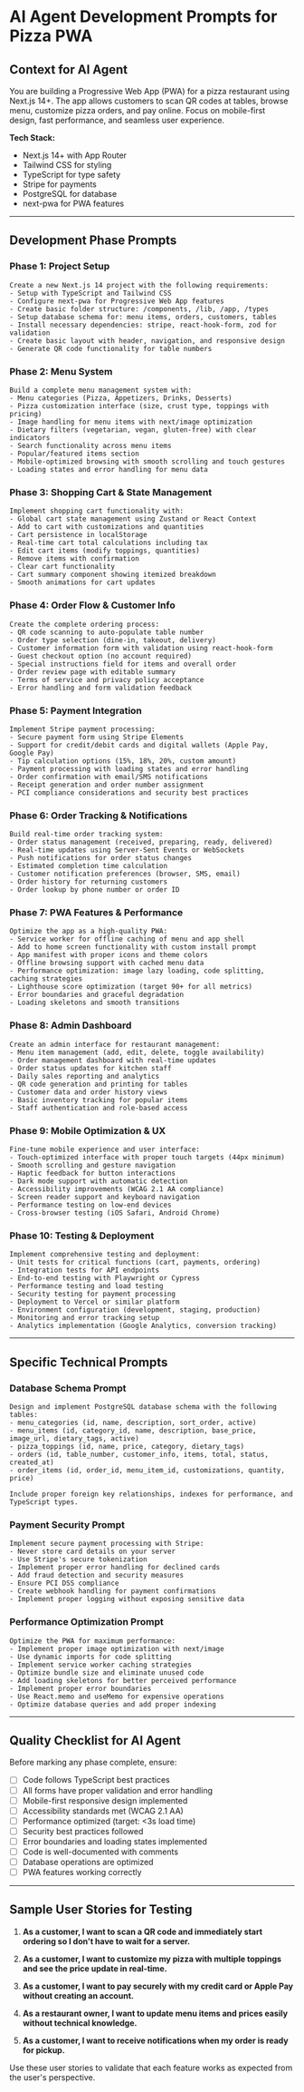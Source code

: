 # AI Agent Development Prompts for Pizza PWA

## Context for AI Agent

You are building a Progressive Web App (PWA) for a pizza restaurant using Next.js 14+. The app allows customers to scan QR codes at tables, browse menu, customize pizza orders, and pay online. Focus on mobile-first design, fast performance, and seamless user experience.

**Tech Stack:**
- Next.js 14+ with App Router
- Tailwind CSS for styling
- TypeScript for type safety
- Stripe for payments
- PostgreSQL for database
- next-pwa for PWA features

---

## Development Phase Prompts

### Phase 1: Project Setup
```
Create a new Next.js 14 project with the following requirements:
- Setup with TypeScript and Tailwind CSS
- Configure next-pwa for Progressive Web App features
- Create basic folder structure: /components, /lib, /app, /types
- Setup database schema for: menu items, orders, customers, tables
- Install necessary dependencies: stripe, react-hook-form, zod for validation
- Create basic layout with header, navigation, and responsive design
- Generate QR code functionality for table numbers
```

### Phase 2: Menu System
```
Build a complete menu management system with:
- Menu categories (Pizza, Appetizers, Drinks, Desserts)
- Pizza customization interface (size, crust type, toppings with pricing)
- Image handling for menu items with next/image optimization
- Dietary filters (vegetarian, vegan, gluten-free) with clear indicators
- Search functionality across menu items
- Popular/featured items section
- Mobile-optimized browsing with smooth scrolling and touch gestures
- Loading states and error handling for menu data
```

### Phase 3: Shopping Cart & State Management
```
Implement shopping cart functionality with:
- Global cart state management using Zustand or React Context
- Add to cart with customizations and quantities
- Cart persistence in localStorage
- Real-time cart total calculations including tax
- Edit cart items (modify toppings, quantities)
- Remove items with confirmation
- Clear cart functionality
- Cart summary component showing itemized breakdown
- Smooth animations for cart updates
```

### Phase 4: Order Flow & Customer Info
```
Create the complete ordering process:
- QR code scanning to auto-populate table number
- Order type selection (dine-in, takeout, delivery)
- Customer information form with validation using react-hook-form
- Guest checkout option (no account required)
- Special instructions field for items and overall order
- Order review page with editable summary
- Terms of service and privacy policy acceptance
- Error handling and form validation feedback
```

### Phase 5: Payment Integration
```
Implement Stripe payment processing:
- Secure payment form using Stripe Elements
- Support for credit/debit cards and digital wallets (Apple Pay, Google Pay)
- Tip calculation options (15%, 18%, 20%, custom amount)
- Payment processing with loading states and error handling
- Order confirmation with email/SMS notifications
- Receipt generation and order number assignment
- PCI compliance considerations and security best practices
```

### Phase 6: Order Tracking & Notifications
```
Build real-time order tracking system:
- Order status management (received, preparing, ready, delivered)
- Real-time updates using Server-Sent Events or WebSockets
- Push notifications for order status changes
- Estimated completion time calculation
- Customer notification preferences (browser, SMS, email)
- Order history for returning customers
- Order lookup by phone number or order ID
```

### Phase 7: PWA Features & Performance
```
Optimize the app as a high-quality PWA:
- Service worker for offline caching of menu and app shell
- Add to home screen functionality with custom install prompt
- App manifest with proper icons and theme colors
- Offline browsing support with cached menu data
- Performance optimization: image lazy loading, code splitting, caching strategies
- Lighthouse score optimization (target 90+ for all metrics)
- Error boundaries and graceful degradation
- Loading skeletons and smooth transitions
```

### Phase 8: Admin Dashboard
```
Create an admin interface for restaurant management:
- Menu item management (add, edit, delete, toggle availability)
- Order management dashboard with real-time updates
- Order status updates for kitchen staff
- Daily sales reporting and analytics
- QR code generation and printing for tables
- Customer data and order history views
- Basic inventory tracking for popular items
- Staff authentication and role-based access
```

### Phase 9: Mobile Optimization & UX
```
Fine-tune mobile experience and user interface:
- Touch-optimized interface with proper touch targets (44px minimum)
- Smooth scrolling and gesture navigation
- Haptic feedback for button interactions
- Dark mode support with automatic detection
- Accessibility improvements (WCAG 2.1 AA compliance)
- Screen reader support and keyboard navigation
- Performance testing on low-end devices
- Cross-browser testing (iOS Safari, Android Chrome)
```

### Phase 10: Testing & Deployment
```
Implement comprehensive testing and deployment:
- Unit tests for critical functions (cart, payments, ordering)
- Integration tests for API endpoints
- End-to-end testing with Playwright or Cypress
- Performance testing and load testing
- Security testing for payment processing
- Deployment to Vercel or similar platform
- Environment configuration (development, staging, production)
- Monitoring and error tracking setup
- Analytics implementation (Google Analytics, conversion tracking)
```

---

## Specific Technical Prompts

### Database Schema Prompt
```
Design and implement PostgreSQL database schema with the following tables:
- menu_categories (id, name, description, sort_order, active)
- menu_items (id, category_id, name, description, base_price, image_url, dietary_tags, active)
- pizza_toppings (id, name, price, category, dietary_tags)
- orders (id, table_number, customer_info, items, total, status, created_at)
- order_items (id, order_id, menu_item_id, customizations, quantity, price)

Include proper foreign key relationships, indexes for performance, and TypeScript types.
```

### Payment Security Prompt
```
Implement secure payment processing with Stripe:
- Never store card details on your server
- Use Stripe's secure tokenization
- Implement proper error handling for declined cards
- Add fraud detection and security measures
- Ensure PCI DSS compliance
- Create webhook handling for payment confirmations
- Implement proper logging without exposing sensitive data
```

### Performance Optimization Prompt
```
Optimize the PWA for maximum performance:
- Implement proper image optimization with next/image
- Use dynamic imports for code splitting
- Implement service worker caching strategies
- Optimize bundle size and eliminate unused code
- Add loading skeletons for better perceived performance
- Implement proper error boundaries
- Use React.memo and useMemo for expensive operations
- Optimize database queries and add proper indexing
```

---

## Quality Checklist for AI Agent

Before marking any phase complete, ensure:
- [ ] Code follows TypeScript best practices
- [ ] All forms have proper validation and error handling
- [ ] Mobile-first responsive design implemented
- [ ] Accessibility standards met (WCAG 2.1 AA)
- [ ] Performance optimized (target: <3s load time)
- [ ] Security best practices followed
- [ ] Error boundaries and loading states implemented
- [ ] Code is well-documented with comments
- [ ] Database operations are optimized
- [ ] PWA features working correctly

---

## Sample User Stories for Testing

1. **As a customer, I want to scan a QR code and immediately start ordering so I don't have to wait for a server.**

2. **As a customer, I want to customize my pizza with multiple toppings and see the price update in real-time.**

3. **As a customer, I want to pay securely with my credit card or Apple Pay without creating an account.**

4. **As a restaurant owner, I want to update menu items and prices easily without technical knowledge.**

5. **As a customer, I want to receive notifications when my order is ready for pickup.**

Use these user stories to validate that each feature works as expected from the user's perspective.